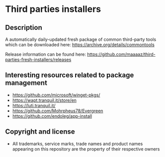 Third parties installers
========================

Description
-----------
A automatically daily-updated fresh package of common third-party tools which can be downloaded here: https://archive.org/details/commontools

Release information can be found here: https://github.com/maaaaz/third-parties-fresh-installers/releases

  
Interesting resources related to package management
---------------------------------------------------
- https://github.com/microsoft/winget-pkgs/
- https://wapt.tranquil.it/store/en
- https://luti.tranquil.it/
- https://github.com/Mohrpheus78/Evergreen
- https://github.com/endoleg/app-install

  
Copyright and license
---------------------
- All trademarks, service marks, trade names and product names appearing on this repository are the property of their respective owners
  
